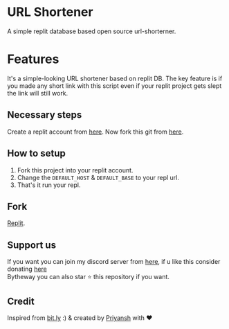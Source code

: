 # URL Shortener
A simple replit database based open source url-shorterner.
# Features
It's a simple-looking URL shortener based on replit DB. The key feature is if you made any short link with this script even if your replit project gets slept the link will still work.
## Necessary steps
Create a replit account from [here](https://replit.com/). Now fork this git from [here](https://repl.it/github/priyanshprajapat/url-shortner).
## How to setup
1. Fork this project into your replit account.
2. Change the `DEFAULT_HOST` & `DEFAULT_BASE` to your repl url.
3. That's it run your repl.
## Fork
[Replit](https://repl.it/github/priyanshprajapat/url-shortener).
## Support us
If you want you can join my discord server from [here](https://www.priyansh.xyz/discord),  if u like this consider donating [here](https://priyansh.xyz/donate)<br/>
Bytheway you can also star ⭐ this repository if you want.
## Credit
Inspired from [bit.ly](https://bit.ly) :) & created by [Priyansh](https://www.priyansh.xyz) with ♥️
